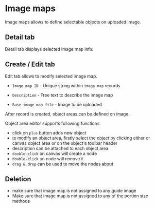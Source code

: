 # Image maps

Image maps allows to define selectable objects on uploaded image.

## Detail tab

Detail tab displays selected image map info.

## Create / Edit tab

Edit tab allows to modify selected image map.

- `Image map ID` - Unique string within `image map` records

- `Description` - Free text to describe the image map

- `Base image map file` - Image to be uploaded

After record is created, object areas can be defined on image.

Object area editor supports following functions:
- click on `plus` button adds new object
- to modify an object area, firstly select the object by clicking either or canvas object area or on the object's toolbar header
- description can be attached to each object area
- `double-click` on canvas will create a node
- `double-click` on node will remove it
- `drag & drop` can be used to move the nodes about

## Deletion

- make sure that image map is not assigned to any guide image
- Make sure that image map is not assigned to any of the portion size methods
